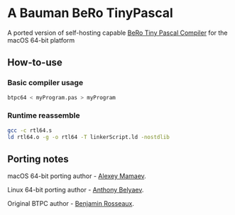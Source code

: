 # A Bauman BeRo TinyPascal

A ported version of self-hosting capable [BeRo Tiny Pascal Compiler](https://github.com/BeRo1985/berotinypascal) for the macOS 64-bit platform

## How-to-use

### Basic compiler usage

```bash
btpc64 < myProgram.pas > myProgram
```

### Runtime reassemble

```bash
gcc -c rtl64.s
ld rtl64.o -g -o rtl64 -T linkerScript.ld -nostdlib
```
     
## Porting notes

macOS 64-bit porting author - [Alexey Mamaev](https://github.com/AleksMa).

Linux 64-bit porting author - [Anthony Belyaev](https://github.com/avbelyaev).

Original BTPC author - [Benjamin Rosseaux](https://github.com/BeRo1985).
